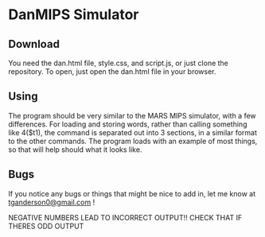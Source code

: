 # DanMIPS Simulator

## Download

You need the dan.html file, style.css, and script.js, or just clone the repository. To open, just open the dan.html file in your browser.

## Using

The program should be very similar to the MARS MIPS simulator, with a few differences. For loading and storing words, rather than calling something like 4($t1), the command is separated out into 3 sections, in a similar format to the other commands. The program loads with an example of most things, so that will help should what it looks like.

## Bugs

If you notice any bugs or things that might be nice to add in, let me know at tganderson0@gmail.com !

NEGATIVE NUMBERS LEAD TO INCORRECT OUTPUT!! CHECK THAT IF THERES ODD OUTPUT
